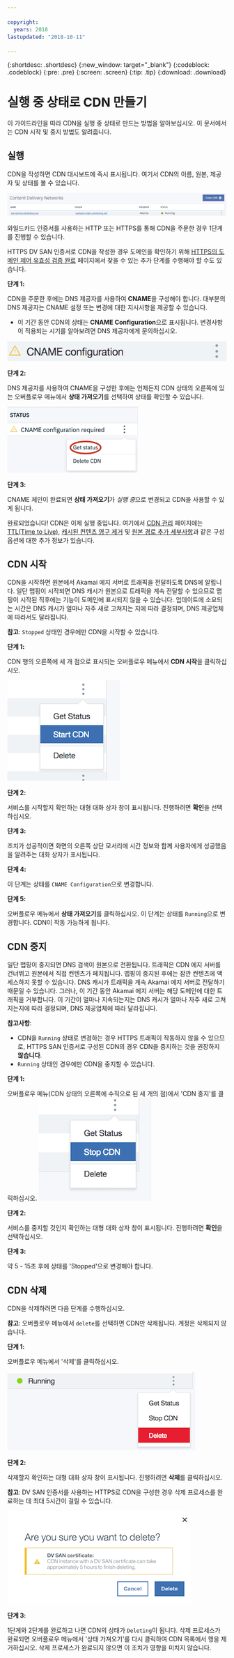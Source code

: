 ```yaml
---

copyright:
  years: 2018
lastupdated: "2018-10-11"

---
```


{:shortdesc: .shortdesc}
{:new_window: target="_blank"}
{:codeblock: .codeblock}
{:pre: .pre}
{:screen: .screen}
{:tip: .tip}
{:download: .download}

# 실행 중 상태로 CDN 만들기

이 가이드라인을 따라 CDN을 실행 중 상태로 만드는 방법을 알아보십시오. 이 문서에서는 CDN 시작 및 중지 방법도 알려줍니다.

## 실행

CDN을 작성하면 CDN 대시보드에 즉시 표시됩니다. 여기서 CDN의 이름, 원본, 제공자 및 상태를 볼 수 있습니다.  

 ![맵핑 목록 스크린샷](images/mapping-list.png)


와일드카드 인증서를 사용하는 HTTP 또는 HTTPS를 통해 CDN을 주문한 경우 1단계를 진행할 수 있습니다.

HTTPS DV SAN 인증서로 CDN을 작성한 경우 도메인을 확인하기 위해 [HTTPS의 도메인 제어 유효성 검증 완료](how-to-https.html#completing-domain-control-validation-for-https) 페이지에서 찾을 수 있는 추가 단계를 수행해야 할 수도 있습니다.

**단계 1:**

CDN을 주문한 후에는 DNS 제공자를 사용하여 **CNAME**을 구성해야 합니다. 대부분의 DNS 제공자는 CNAME 설정 또는 변경에 대한 지시사항을 제공할 수 있습니다.

   * 이 기간 동안 CDN의 상태는 **CNAME Configuration**으로 표시됩니다. 변경사항이 적용되는 시기를 알아보려면 DNS 제공자에게 문의하십시오.

   ![CNAME 구성](images/cname-config.png)  

**단계 2:**

DNS 제공자를 사용하여 CNAME을 구성한 후에는 언제든지 CDN 상태의 오른쪽에 있는 오버플로우 메뉴에서 **상태 가져오기**를 선택하여 상태를 확인할 수 있습니다.

  ![CNAME getStatus](images/cname-getstatus.png)  

**단계 3:**

CNAME 체인이 완료되면 **상태 가져오기**가 *실행 중*으로 변경되고 CDN을 사용할 수 있게 됩니다.

완료되었습니다! CDN은 이제 실행 중입니다. 여기에서 [CDN 관리](how-to.html#manage-your-cdn) 페이지에는 [TTL(Time to Live)](how-to.html#setting-content-caching-time-using-time-to-live-), [캐시된 컨텐츠 영구 제거](how-to.html#purging-cached-content) 및 [원본 경로 추가 세부사항](how-to.html#adding-origin-path-details)과 같은 구성 옵션에 대한 추가 정보가 있습니다.

## CDN 시작

CDN을 시작하면 원본에서 Akamai 에지 서버로 트래픽을 전달하도록 DNS에 알립니다. 일단 맵핑이 시작되면 DNS 캐시가 원본으로 트래픽을 계속 전달할 수 있으므로 맵핑이 시작된 직후에는 기능이 도메인에 표시되지 않을 수 있습니다. 업데이트에 소요되는 시간은 DNS 캐시가 얼마나 자주 새로 고쳐지는 지에 따라 결정되며, DNS 제공업체에 따라서도 달라집니다. 

**참고**: `Stopped` 상태인 경우에만 CDN을 시작할 수 있습니다.  

**단계 1:**

CDN 행의 오른쪽에 세 개 점으로 표시되는 오버플로우 메뉴에서 **CDN 시작**을 클릭하십시오.

  ![오버플로우 메뉴](images/start_cdn.png)

**단계 2:**

서비스를 시작할지 확인하는 대형 대화 상자 창이 표시됩니다. 진행하려면 **확인**을 선택하십시오.

**단계 3:**

조치가 성공적이면 화면의 오른쪽 상단 모서리에 시간 정보와 함께 사용자에게 성공했음을 알려주는 대화 상자가 표시됩니다.

**단계 4:**

이 단계는 상태를 `CNAME Configuration`으로 변경합니다.

**단계 5:**

오버플로우 메뉴에서 **상태 가져오기**를 클릭하십시오. 이 단계는 상태를 `Running`으로 변경합니다. CDN이 작동 가능하게 됩니다.

## CDN 중지

일단 맵핑이 중지되면 DNS 검색이 원본으로 전환됩니다. 트래픽은 CDN 에지 서버를 건너뛰고 원본에서 직접 컨텐츠가 페치됩니다. 맵핑이 중지된 후에는 잠깐 컨텐츠에 액세스하지 못할 수 있습니다. DNS 캐시가 트래픽을 계속 Akamai 에지 서버로 전달하기 때문일 수 있습니다. 그러나, 이 기간 동안 Akamai 에지 서버는 해당 도메인에 대한 트래픽을 거부합니다. 이 기간이 얼마나 지속되는지는 DNS 캐시가 얼마나 자주 새로 고쳐지는지에 따라 결정되며, DNS 제공업체에 따라 달라집니다. 

**참고사항**: 
* CDN을 `Running` 상태로 변경하는 경우 HTTPS 트래픽이 작동하지 않을 수 있으므로, HTTPS SAN 인증서로 구성된 CDN의 경우 CDN을 중지하는 것을 권장하지 **않습니다**.  
* `Running` 상태인 경우에만 CDN을 중지할 수 있습니다.

**단계 1:**

오버플로우 메뉴(CDN 상태의 오른쪽에 수직으로 된 세 개의 점)에서 'CDN 중지'를 클릭하십시오.
 ![오버플로우 메뉴](images/stop_cdn.png)

**단계 2:**

서비스를 중지할 것인지 확인하는 대형 대화 상자 창이 표시됩니다. 진행하려면 **확인**을 선택하십시오.

**단계 3:**

약 5 - 15초 후에 상태를 'Stopped'으로 변경해야 합니다.

## CDN 삭제

CDN을 삭제하려면 다음 단계를 수행하십시오.

**참고**: 오버플로우 메뉴에서 `delete`를 선택하면 CDN만 삭제됩니다. 계정은 삭제되지 않습니다.

**단계 1:**

오버플로우 메뉴에서 '삭제'를 클릭하십시오.

 ![CDN 오버플로우 메뉴 삭제](images/delete_cdn.png)

**단계 2:**

삭제할지 확인하는 대형 대화 상자 창이 표시됩니다. 진행하려면 **삭제**를 클릭하십시오.

**참고**: DV SAN 인증서를 사용하는 HTTPS로 CDN을 구성한 경우 삭제 프로세스를 완료하는 데 최대 5시간이 걸릴 수 있습니다.

  ![경고를 표시하며 삭제](images/delete-with-warning.png)

**단계 3:**

1단계와 2단계를 완료하고 나면 CDN의 상태가 `Deleting`이 됩니다. 삭제 프로세스가 완료되면 오버플로우 메뉴에서 '상태 가져오기'를 다시 클릭하여 CDN 목록에서 행을 제거하십시오. 삭제 프로세스가 완료되지 않으면 이 조치가 영향을 미치지 않습니다.
